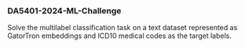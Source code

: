 ### DA5401-2024-ML-Challenge
Solve the multilabel classification task on a text dataset represented as GatorTron embeddings and ICD10 medical codes as the target labels.


